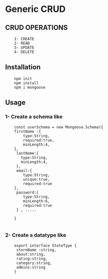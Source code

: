 # Generic CRUD
## CRUD OPERATIONS 
```
    1- CREATE 
    2- READ 
    3- UPDATE 
    4- DELETE

```

## Installation 

```
    npm init 
    npm install 
    npm i mongoose 

```

## Usage 
### 1-  Create a schema like

```
    const userSchema = new Mongoose.Schema({
    firstName :{
        type:String,
        required:true,
        minLength:4,
    },
     lastName:{
       type:String,
       minLength:4,
     },
     email:{
        type:String, 
        unique:true,
        required:true
    },
     password:{
        type:String,
        minLength:6,
        required:true
     } , ..... 
     
    }


```
### 2- Create a datatype like 

```
    export interface StoteType {
     storeName :string,
     about:string,
     rating:string,
     category:string,
     admins:string
    }

```